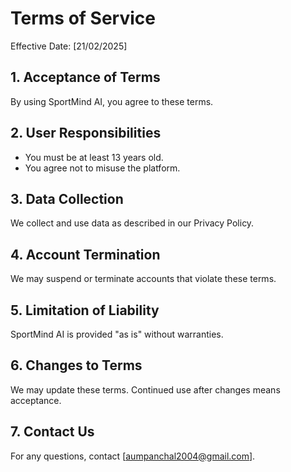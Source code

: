 # Terms of Service

Effective Date: [21/02/2025]

## 1. Acceptance of Terms
By using SportMind AI, you agree to these terms.

## 2. User Responsibilities
- You must be at least 13 years old.
- You agree not to misuse the platform.

## 3. Data Collection
We collect and use data as described in our Privacy Policy.

## 4. Account Termination
We may suspend or terminate accounts that violate these terms.

## 5. Limitation of Liability
SportMind AI is provided "as is" without warranties.

## 6. Changes to Terms
We may update these terms. Continued use after changes means acceptance.

## 7. Contact Us
For any questions, contact [aumpanchal2004@gmail.com].
